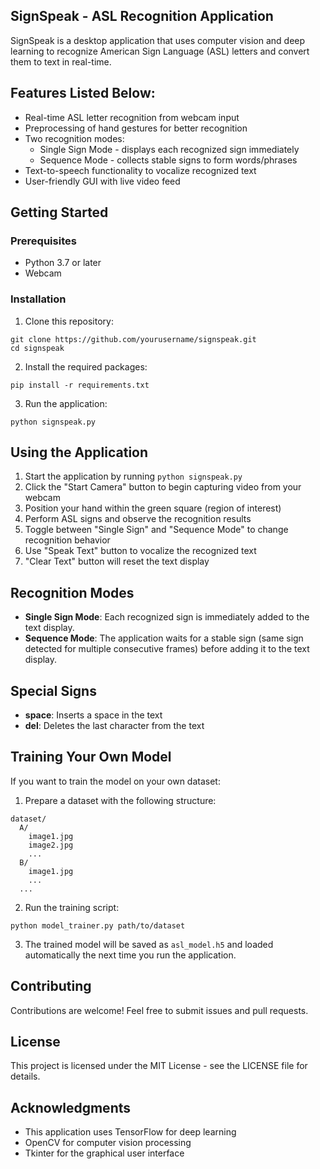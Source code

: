 ## SignSpeak - ASL Recognition Application

SignSpeak is a desktop application that uses computer vision and deep learning to recognize American Sign Language (ASL) letters and convert them to text in real-time.

## Features Listed Below:


- Real-time ASL letter recognition from webcam input
- Preprocessing of hand gestures for better recognition
- Two recognition modes:
  - Single Sign Mode - displays each recognized sign immediately
  - Sequence Mode - collects stable signs to form words/phrases
- Text-to-speech functionality to vocalize recognized text
- User-friendly GUI with live video feed

## Getting Started

### Prerequisites

- Python 3.7 or later
- Webcam

### Installation

1. Clone this repository:
```
git clone https://github.com/yourusername/signspeak.git
cd signspeak
```

2. Install the required packages:
```
pip install -r requirements.txt
```

3. Run the application:
```
python signspeak.py
```

## Using the Application

1. Start the application by running `python signspeak.py`
2. Click the "Start Camera" button to begin capturing video from your webcam
3. Position your hand within the green square (region of interest)
4. Perform ASL signs and observe the recognition results
5. Toggle between "Single Sign" and "Sequence Mode" to change recognition behavior
6. Use "Speak Text" button to vocalize the recognized text
7. "Clear Text" button will reset the text display

## Recognition Modes

- **Single Sign Mode**: Each recognized sign is immediately added to the text display.
- **Sequence Mode**: The application waits for a stable sign (same sign detected for multiple consecutive frames) before adding it to the text display.

## Special Signs

- **space**: Inserts a space in the text
- **del**: Deletes the last character from the text

## Training Your Own Model

If you want to train the model on your own dataset:

1. Prepare a dataset with the following structure:
```
dataset/
  A/
    image1.jpg
    image2.jpg
    ...
  B/
    image1.jpg
    ...
  ...
```

2. Run the training script:
```
python model_trainer.py path/to/dataset
```

3. The trained model will be saved as `asl_model.h5` and loaded automatically the next time you run the application.

## Contributing

Contributions are welcome! Feel free to submit issues and pull requests.

## License

This project is licensed under the MIT License - see the LICENSE file for details.

## Acknowledgments

- This application uses TensorFlow for deep learning
- OpenCV for computer vision processing
- Tkinter for the graphical user interface 

